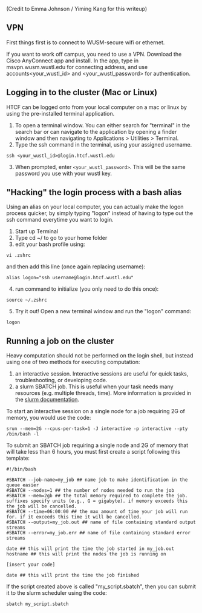 (Credit to Emma Johnson / Yiming Kang for this writeup)

## VPN
First things first is to connect to WUSM-secure wifi or ethernet.

If you want to work off campus, you need to use a VPN. Download the Cisco AnyConnect app and install. In the app, type in msvpn.wusm.wustl.edu for connecting address, and use accounts\<your_wustl_id> and <your_wustl_password> for authentication.

## Logging in to the cluster (Mac or Linux)
HTCF can be logged onto from your local computer on a mac or linux by using the pre-installed terminal application.
1. To open a terminal window. You can either search for "terminal" in the search bar or can navigate to the application by opening a finder window and then navigating to Applications > Utilities > Terminal.
2. Type the ssh command in the terminal, using your assigned username.

```
ssh <your_wustl_id>@login.htcf.wustl.edu
```

3. When prompted, enter ```<your_wustl_password>```. This will be the same password you use with your wustl key.

## "Hacking" the login process with a bash alias
Using an alias on your local computer, you can actually make the logon process quicker, by simply typing "logon" instead of having to type out the ssh command everytime you want to login.

1. Start up Terminal
2. Type cd ~/ to go to your home folder
3. edit your bash profile using:
```
vi .zshrc
```
and then add this line (once again replacing username):
```
alias logon="ssh username@login.htcf.wustl.edu"
```
4. run command to initialize (you only need to do this once):
```
source ~/.zshrc
```
5. Try it out! Open a new terminal window and run the "logon" command:
```
logon
```

## Running a job on the cluster

Heavy computation should not be performed on the login shell, but instead using one of two methods for executing computation:

1. an interactive session. Interactive sessions are useful for quick tasks, troubleshooting, or developing code. 
2. a slurm SBATCH job. This is useful when your task needs many resources (e.g. multiple threads, time). More information is provided in the [slurm documentation](https://slurm.schedmd.com/documentation.html).

To start an interactive session on a single node for a job requiring 2G of memory, you would use the code: 
```
srun --mem=2G --cpus-per-task=1 -J interactive -p interactive --pty /bin/bash -l
```

To submit an SBATCH job requiring a single node and 2G of memory that will take less than 6 hours, you must first create a script following this template:
```
#!/bin/bash

#SBATCH --job-name=my_job ## name job to make identification in the queue easier
#SBATCH --nodes=1 ## the number of nodes needed to run the job
#SBATCH --mem=2gb ## the total memory required to complete the job. suffixes specify units (e.g., G = gigabyte). if memory exceeds this the job will be cancelled.
#SBATCH --time=06:00:00 ## the max amount of time your job will run for. if it exceeds this time it will be cancelled.
#SBATCH --output=my_job.out ## name of file containing standard output streams
#SBATCH --error=my_job.err ## name of file containing standard error streams

date ## this will print the time the job started in my_job.out
hostname ## this will print the nodes the job is running on 

[insert your code]

date ## this will print the time the job finished 
```

If the script created above is called "my_script.sbatch", then you can submit it to the slurm scheduler using the code:
```
sbatch my_script.sbatch
```


